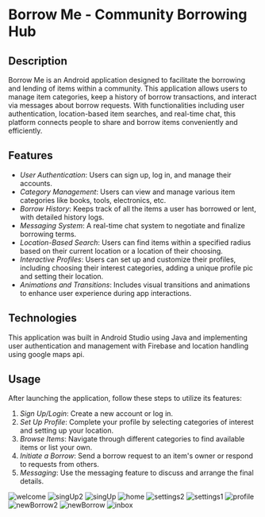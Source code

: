 # Borrow Me - Community Borrowing Hub 

## Description

Borrow Me is an Android application designed to facilitate the borrowing and lending of items within a community. This application allows users to manage item categories, keep a history of borrow transactions, and interact via messages about borrow requests. With functionalities including user authentication, location-based item searches, and real-time chat, this platform connects people to share and borrow items conveniently and efficiently.

## Features

- *User Authentication*: Users can sign up, log in, and manage their accounts.
- *Category Management*: Users can view and manage various item categories like books, tools, electronics, etc.
- *Borrow History*: Keeps track of all the items a user has borrowed or lent, with detailed history logs.
- *Messaging System*: A real-time chat system to negotiate and finalize borrowing terms.
- *Location-Based Search*: Users can find items within a specified radius based on their current location or a location of their choosing.
- *Interactive Profiles*: Users can set up and customize their profiles, including choosing their interest categories, adding a unique profile pic and setting their location.
- *Animations and Transitions*: Includes visual transitions and animations to enhance user experience during app interactions.

## Technologies

This application was built in Android Studio using Java and implementing user authentication and management with Firebase and location handling using google maps api. 

## Usage

After launching the application, follow these steps to utilize its features:

1. *Sign Up/Login*: Create a new account or log in.
2. *Set Up Profile*: Complete your profile by selecting categories of interest and setting up your location.
3. *Browse Items*: Navigate through different categories to find available items or list your own.
4. *Initiate a Borrow*: Send a borrow request to an item's owner or respond to requests from others.
5. *Messaging*: Use the messaging feature to discuss and arrange the final details.




![welcome](https://github.com/NimiB2/BorrowMe/assets/131991393/fa4b5cd5-e3ce-47ac-8464-c7f03cbab357)<!-- .element height="50%" width="50%" -->
![singUp2](https://github.com/NimiB2/BorrowMe/assets/131991393/f6f25ee7-a4c0-4757-b3b1-bdbbc9a466ac)
![singUp](https://github.com/NimiB2/BorrowMe/assets/131991393/adcf7263-f179-45bc-b03b-76a476db49d2)
![home](https://github.com/NimiB2/BorrowMe/assets/131991393/12cee091-ad2c-4415-ac4c-7da513443b11)
![settings2](https://github.com/NimiB2/BorrowMe/assets/131991393/8f96cbff-e333-4995-b2cc-252123aea397)
![settings1](https://github.com/NimiB2/BorrowMe/assets/131991393/009202e2-58d7-4d2f-920f-b3baa1af7c28)
![profile](https://github.com/NimiB2/BorrowMe/assets/131991393/9b28caf5-d968-4eac-a14b-8499e9582c1b)
![newBorrow2](https://github.com/NimiB2/BorrowMe/assets/131991393/1aa32b79-f1fb-488b-802c-3c01ad961c81)
![newBorrow](https://github.com/NimiB2/BorrowMe/assets/131991393/12462f44-1f73-468f-9aa5-fa73b66a0ac9)
![inbox](https://github.com/NimiB2/BorrowMe/assets/131991393/4fbe7cc9-448f-4b84-a226-7de0ac8d25eb)



